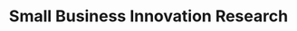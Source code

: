 ---
# This topic lives at
# https://digital.gov/topics/small-business-innovation-research

slug: "small-business-innovation-research"

# Topic Title
title: "Small Business Innovation Research"

# description — keep it short and clear
summary: ""


# Weight
weight: 1

# For more information on managing topics,
# see https://github.com/GSA/digitalgov.gov/wiki
---